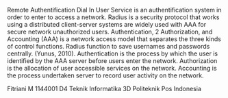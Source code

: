  Remote Authentification Dial In User Service is an authentification system in order to enter to access a network. Radius is a security protocol that works using a distributed client-server systems are widely used with AAA for secure network unauthorized users. Authentication, 2 Authorization, and Accounting (AAA) is a network access model that separates the three kinds of control functions. Radius function to save usernames and passwords centrally. (Yunus, 2010). Authentication is the process by which the user is identified by the AAA server before users enter the network. Authorization is the allocation of user accessible services on the network. Accounting is the process undertaken server to record user activity on the network.
 
 Fitriani M
 1144001
 D4 Teknik Informatika 3D
 Politeknik Pos Indonesia
